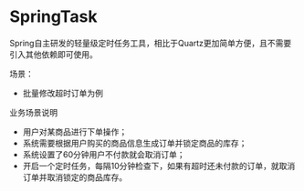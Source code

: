 # **SpringTask**

Spring自主研发的轻量级定时任务工具，相比于Quartz更加简单方便，且不需要引入其他依赖即可使用。

场景：
- 批量修改超时订单为例


业务场景说明
- 用户对某商品进行下单操作；
- 系统需要根据用户购买的商品信息生成订单并锁定商品的库存；
- 系统设置了60分钟用户不付款就会取消订单；
- 开启一个定时任务，每隔10分钟检查下，如果有超时还未付款的订单，就取消订单并取消锁定的商品库存。